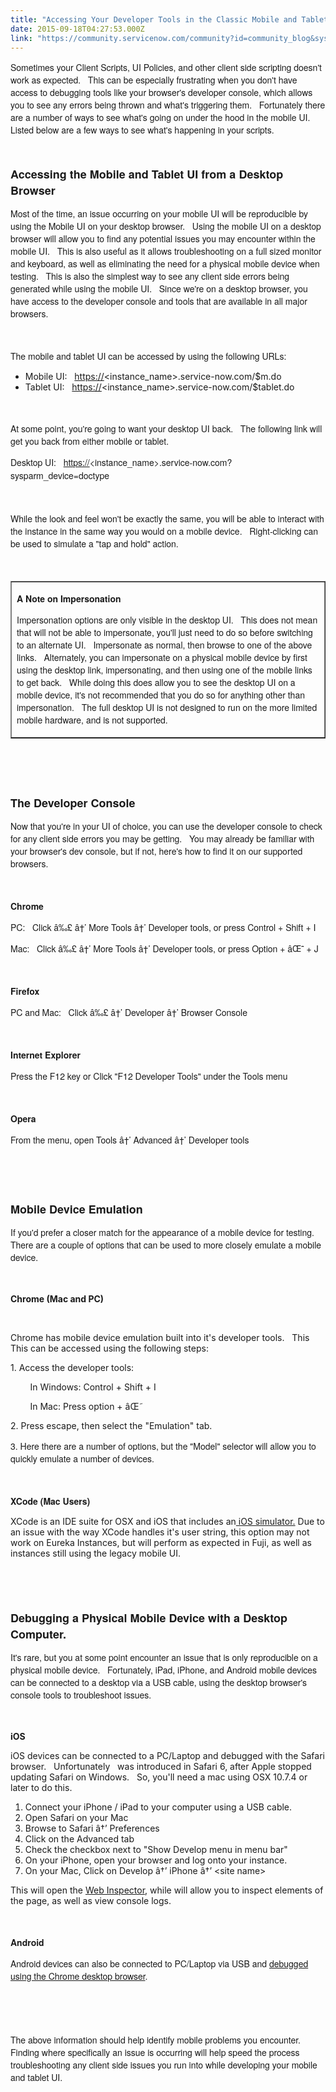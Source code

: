```yaml
---
title: "Accessing Your Developer Tools in the Classic Mobile and Tablet UI"
date: 2015-09-18T04:27:53.000Z
link: "https://community.servicenow.com/community?id=community_blog&sys_id=c0edaae9dbd0dbc01dcaf3231f96199f"
---
```

<p style="font-family: &#39;Helvetica Neue&#39;; font-size: 14px;">Sometimes your Client Scripts, UI Policies, and other client side scripting doesn&#39;t work as expected.   This can be especially frustrating when you don&#39;t have access to debugging tools like your browser&#39;s developer console, which allows you to see any errors being thrown and what&#39;s triggering them.   Fortunately there are a number of ways to see what&#39;s going on under the hood in the mobile UI.   Listed below are a few ways to see what&#39;s happening in your scripts.</p>
<p style="font-family: &#39;Helvetica Neue&#39;; font-size: 14px;"><strong> </strong></p>
<p style="font-family: &#39;Helvetica Neue&#39;; font-size: 14px;"><span style="font-size: 18px;"><strong>Accessing the Mobile and Tablet UI from a Desktop Browser</strong></span></p>
<p style="font-family: &#39;Helvetica Neue&#39;; font-size: 14px;">Most of the time, an issue occurring on your mobile UI will be reproducible by using the Mobile UI on your desktop browser.   Using the mobile UI on a desktop browser will allow you to find any potential issues you may encounter within the mobile UI.   This is also useful as it allows troubleshooting on a full sized monitor and keyboard, as well as eliminating the need for a physical mobile device when testing.   This is also the simplest way to see any client side errors being generated while using the mobile UI.   Since we&#39;re on a desktop browser, you have access to the developer console and tools that are available in all major browsers.</p>
<p style="font-family: &#39;Helvetica Neue&#39;; font-size: 14px;"> </p>
<p style="font-family: &#39;Helvetica Neue&#39;; font-size: 14px;">The mobile and tablet UI can be accessed by using the following URLs:</p>
<ul><li>Mobile UI:   <a title="" href="/" target="_blank" rel="noopener noreferrer nofollow">https://</a>&lt;instance_name&gt;.service-now.com/$m.do</li><li>Tablet UI:   <a title="" href="/" target="_blank" rel="noopener noreferrer nofollow">https://</a>&lt;instance_name&gt;.service-now.com/$tablet.do</li></ul>
<p style="font-family: &#39;Helvetica Neue&#39;; font-size: 14px;"> </p>
<p style="font-family: &#39;Helvetica Neue&#39;; font-size: 14px;">At some point, you&#39;re going to want your desktop UI back.   The following link will get you back from either mobile or tablet.</p>
<p style="font-family: &#39;Helvetica Neue&#39;; font-size: 14px;"><span style="line-height: 1.5em;">Desktop UI:   <a title="" href="/" target="_blank" rel="noopener noreferrer nofollow">https://</a>&lt;instance_name&gt;.service-now.com?sysparm_device&#61;doctype </span></p>
<p style="font-family: &#39;Helvetica Neue&#39;; font-size: 14px;"> </p>
<p style="font-family: &#39;Helvetica Neue&#39;; font-size: 14px;">While the look and feel won&#39;t be exactly the same, you will be able to interact with the instance in the same way you would on a mobile device.   Right-clicking can be used to simulate a &#34;tap and hold&#34; action.</p>
<p style="font-family: &#39;Helvetica Neue&#39;; font-size: 14px;"> </p>
<table border="1"><tbody><tr><td>
<p style="font-family: &#39;Helvetica Neue&#39;; font-size: 14px;"><strong>A Note on Impersonation</strong></p>
<p style="font-family: &#39;Helvetica Neue&#39;; font-size: 14px;">Impersonation options are only visible in the desktop UI.   This does not mean that will not be able to impersonate, you&#39;ll just need to do so before switching to an alternate UI.   Impersonate as normal, then browse to one of the above links.   Alternately, you can impersonate on a physical mobile device by first using the desktop link, impersonating, and then using one of the mobile links to get back.   While doing this does allow you to see the desktop UI on a mobile device, it&#39;s not recommended that you do so for anything other than impersonation.   The full desktop UI is not designed to run on the more limited mobile hardware, and is not supported.</p>
</td></tr></tbody></table>
<p style="font-family: &#39;Helvetica Neue&#39;; font-size: 14px;"> </p>
<p style="font-family: &#39;Helvetica Neue&#39;; font-size: 14px;"> </p>
<h2 style="font-family: &#39;Helvetica Neue&#39;; font-size: 14px;"><span style="font-size: 18px;">The Developer Console</span></h2>
<p style="font-family: &#39;Helvetica Neue&#39;; font-size: 14px;">Now that you&#39;re in your UI of choice, you can use the developer console to check for any client side errors you may be getting.   You may already be familiar with your browser&#39;s dev console, but if not, here&#39;s how to find it on our supported browsers.</p>
<p style="font-family: &#39;Helvetica Neue&#39;; font-size: 14px;"> </p>
<p style="font-family: &#39;Helvetica Neue&#39;; font-size: 14px;"><strong>Chrome</strong></p>
<p style="font-family: &#39;Helvetica Neue&#39;; font-size: 14px;">PC:   Click â‰£ â†’ More Tools â†’ Developer tools, or press Control &#43; Shift &#43; I</p>
<p style="font-family: &#39;Helvetica Neue&#39;; font-size: 14px;">Mac:   Click â‰£ â†’ More Tools â†’ Developer tools, or press Option &#43; âŒ˜ &#43; J</p>
<p style="font-family: &#39;Helvetica Neue&#39;; font-size: 14px;"> </p>
<p style="font-family: &#39;Helvetica Neue&#39;; font-size: 14px;"><strong>Firefox</strong></p>
<p style="font-family: &#39;Helvetica Neue&#39;; font-size: 14px;">PC and Mac:   Click â‰£ â†’ Developer â†’ Browser Console</p>
<p style="font-family: &#39;Helvetica Neue&#39;; font-size: 14px;"><strong> </strong></p>
<p style="font-family: &#39;Helvetica Neue&#39;; font-size: 14px;"><strong>Internet Explorer</strong></p>
<p style="font-family: &#39;Helvetica Neue&#39;; font-size: 14px;">Press the F12 key or Click &#34;F12 Developer Tools&#34; under the Tools menu</p>
<p style="font-family: &#39;Helvetica Neue&#39;; font-size: 14px;"> </p>
<p style="font-family: &#39;Helvetica Neue&#39;; font-size: 14px;"><strong>Opera</strong></p>
<p style="font-family: &#39;Helvetica Neue&#39;; font-size: 14px;">From the menu, open Tools â†’ Advanced â†’ Developer tools</p>
<p style="font-family: &#39;Helvetica Neue&#39;; font-size: 14px;"> </p>
<p style="font-family: &#39;Helvetica Neue&#39;; font-size: 14px;"> </p>
<h2 style="font-family: &#39;Helvetica Neue&#39;; font-size: 14px;"><span style="font-size: 18px;">Mobile Device Emulation</span></h2>
<p style="font-family: &#39;Helvetica Neue&#39;; font-size: 14px;">If you&#39;d prefer a closer match for the appearance of a mobile device for testing.   There are a couple of options that can be used to more closely emulate a mobile device.</p>
<p style="font-family: &#39;Helvetica Neue&#39;; font-size: 14px;"> </p>
<div><strong>Chrome (Mac and PC)</strong>
<p> </p>
<p>Chrome has mobile device emulation built into it&#39;s developer tools.   This   This can be accessed using the following steps:</p>
<p>1. Access the developer tools:</p>
<p>        In Windows: Control &#43; Shift &#43; I</p>
<p>        In Mac: Press option &#43; âŒ˜</p>
<p>2. Press escape, then select the &#34;Emulation&#34; tab.</p>
</div>
<p style="font-family: &#39;Helvetica Neue&#39;; font-size: 14px;">3. Here there are a number of options, but the &#34;Model&#34; selector will allow you to quickly emulate a number of devices.</p>
<p style="font-family: &#39;Helvetica Neue&#39;; font-size: 14px;"> </p>
<p style="font-family: &#39;Helvetica Neue&#39;; font-size: 14px;"><strong>XCode (Mac Users)</strong></p>
<div>XCode is an IDE suite for OSX and iOS that includes an<a title="tps//developer.apple.com/library/ios/documentation/IDEs/Conceptual/iOS_Simulator_Guide/GettingStartedwithiOSSimulator.html" href="http://https//developer.apple.com/library/ios/documentation/IDEs/Conceptual/iOS_Simulator_Guide/GettingStartedwithiOSSimulator.html" rel="nofollow"> iOS simulator.</a> Due to an issue with the way XCode handles it&#39;s user string, this option may not work on Eureka Instances, but will perform as expected in Fuji, as well as instances still using the legacy mobile UI.</div>
<p style="font-family: &#39;Helvetica Neue&#39;; font-size: 14px;"> </p>
<p style="font-family: &#39;Helvetica Neue&#39;; font-size: 14px;"> </p>
<p style="font-family: &#39;Helvetica Neue&#39;; font-size: 14px;"><span style="font-size: 18px;"><strong>Debugging a Physical Mobile Device with a Desktop Computer.</strong></span></p>
<p style="font-family: &#39;Helvetica Neue&#39;; font-size: 14px;">It&#39;s rare, but you at some point encounter an issue that is only reproducible on a physical mobile device.   Fortunately, iPad, iPhone, and Android mobile devices can be connected to a desktop via a USB cable, using the desktop browser&#39;s console tools to troubleshoot issues.</p>
<p style="font-family: &#39;Helvetica Neue&#39;; font-size: 14px;"> </p>
<div><strong>iOS</strong>
<p>iOS devices can be connected to a PC/Laptop and debugged with the Safari browser.   Unfortunately   was introduced in Safari 6, after Apple stopped updating Safari on Windows.   So, you&#39;ll need a mac using OSX 10.7.4 or later to do this.</p>
<ol><li>Connect your iPhone / iPad to your computer using a USB cable.</li><li>Open Safari on your Mac</li><li>Browse to Safari â†’ Preferences</li><li>Click on the Advanced tab</li><li>Check the checkbox next to &#34;Show Develop menu in menu bar&#34;</li><li>On your iPhone, open your browser and log onto your instance.</li><li>On your Mac, Click on Develop â†’ iPhone â†’ &lt;site name&gt;</li></ol>
<p>This will open the <a title="eveloper.apple.com/library/mac/documentation/AppleApplications/Conceptual/Safari_Developer_Guide/Introduction/Introduction.html" href="https://developer.apple.com/library/mac/documentation/AppleApplications/Conceptual/Safari_Developer_Guide/Introduction/Introduction.html" rel="nofollow">Web Inspector</a>, while will allow you to inspect elements of the page, as well as view console logs.</p>
</div>
<p style="font-family: &#39;Helvetica Neue&#39;; font-size: 14px;"><strong> </strong></p>
<p style="font-family: &#39;Helvetica Neue&#39;; font-size: 14px;"><strong>Android</strong></p>
<p style="font-family: &#39;Helvetica Neue&#39;; font-size: 14px;">Android devices can also be connected to PC/Laptop via USB and <a title="eveloper.chrome.com/devtools/docs/remote-debugging" href="https://developer.chrome.com/devtools/docs/remote-debugging" rel="nofollow">debugged using the Chrome desktop browser</a>.  </p>
<p style="font-family: &#39;Helvetica Neue&#39;; font-size: 14px;"> </p>
<p style="font-family: &#39;Helvetica Neue&#39;; font-size: 14px;"> </p>
<p style="font-family: &#39;Helvetica Neue&#39;; font-size: 14px;">The above information should help identify mobile problems you encounter. <span style="font-family: &#39;Helvetica Neue&#39;; font-size: 14px;">Finding where specifically an issue is occurring </span>will help speed the process troubleshooting any client side issues you run into while developing your mobile and tablet UI.</p>